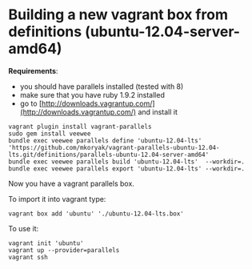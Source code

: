 # Building a new vagrant box from definitions (ubuntu-12.04-server-amd64)

**Requirements**:

 - you should have parallels installed (tested with 8)
 - make sure that you have ruby 1.9.2 installed
 - go to [http://downloads.vagrantup.com/](http://downloads.vagrantup.com/) and install it

```
vagrant plugin install vagrant-parallels
sudo gem install veewee
bundle exec veewee parallels define 'ubuntu-12.04-lts' 'https://github.com/mkoryak/vagrant-parallels-ubuntu-12.04-lts.git/definitions/parallels-ubuntu-12.04-server-amd64'
bundle exec veewee parallels build 'ubuntu-12.04-lts'  --workdir=.
bundle exec veewee parallels export 'ubuntu-12.04-lts' --workdir=.
```

Now you have a vagrant parallels box.

To import it into vagrant type:

```
vagrant box add 'ubuntu' './ubuntu-12.04-lts.box'
```

To use it:

```
vagrant init 'ubuntu'
vagrant up --provider=parallels
vagrant ssh
```


